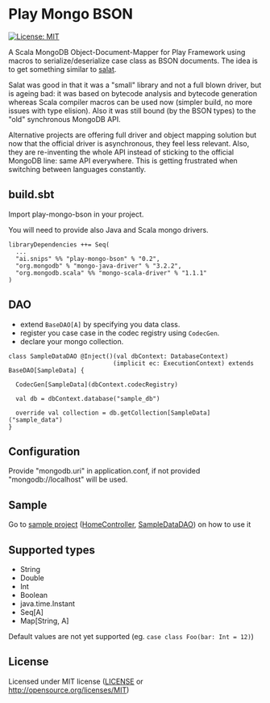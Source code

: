 Play Mongo BSON
===============

<!--- [![Build Status](https://travis-ci.org/snipsco/play-mongo-bson.svg?branch=master)](https://travis-ci.org/snipsco/play-mongo-bson) -->
[![License: MIT](https://img.shields.io/badge/license-MIT-blue.svg)](https://img.shields.io/badge/license-MIT-blue.svg)

A Scala MongoDB Object-Document-Mapper for Play Framework using macros to
serialize/deserialize case class as BSON documents. The idea is to get
something similar to [salat](https://github.com/salat/salat).

Salat was good in that it was a "small" library and not a full blown driver,
but is ageing bad: it was based on bytecode analysis and bytecode generation
whereas Scala compiler macros can be used now (simpler build, no more issues
with type elision). Also it was still bound (by the BSON types) to the "old"
synchronous MongoDB API.

Alternative projects are offering full driver and object mapping solution but
now that the official driver is asynchronous, they feel less relevant. Also,
they are re-inventing the whole API instead of sticking to the official MongoDB
line: same API everywhere. This is getting frustrated when switching between
languages constantly.

build.sbt
---------

Import play-mongo-bson in your project.

You will need to provide also Java and Scala mongo drivers.

```
libraryDependencies ++= Seq(
  ...
  "ai.snips" %% "play-mongo-bson" % "0.2",
  "org.mongodb" % "mongo-java-driver" % "3.2.2",
  "org.mongodb.scala" %% "mongo-scala-driver" % "1.1.1"
)
```

DAO
---

 - extend `BaseDAO[A]` by specifying you data class.
 - register you case case in the codec registry using `CodecGen`.
 - declare your mongo collection.

```
class SampleDataDAO @Inject()(val dbContext: DatabaseContext)
                             (implicit ec: ExecutionContext) extends BaseDAO[SampleData] {

  CodecGen[SampleData](dbContext.codecRegistry)

  val db = dbContext.database("sample_db")

  override val collection = db.getCollection[SampleData]("sample_data")
}
```


Configuration
-------------

Provide "mongodb.uri" in application.conf, if not provided "mongodb://localhost" will be used.

Sample
------

Go to [sample project](sample) ([HomeController](sample/app/controllers/HomeController.scala), [SampleDataDAO](sample/app/models/SampleDataDAO.scala)) on how to use it

Supported types
---------------

 - String
 - Double
 - Int
 - Boolean
 - java.time.Instant
 - Seq[A]
 - Map[String, A]

Default values are not yet supported (eg. `case class Foo(bar: Int = 12)`)


License
-------

Licensed under MIT license ([LICENSE](LICENSE) or http://opensource.org/licenses/MIT)